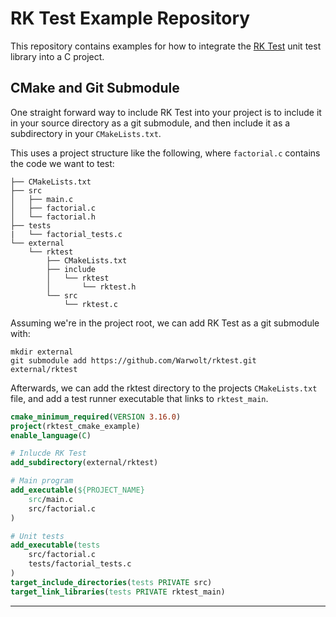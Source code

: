 # RK Test Example Repository

This repository contains examples for how to integrate the [RK Test](https://github.com/Warwolt/rktest)
unit test library into a C project.

## CMake and Git Submodule

One straight forward way to include RK Test into your project is to include it
in your source directory as a git submodule, and then include it as a
subdirectory in your `CMakeLists.txt`.

This uses a project structure like the following, where `factorial.c` contains
the code we want to test:

```
├── CMakeLists.txt
├── src
│   ├── main.c
│   ├── factorial.c
│   └── factorial.h
├── tests
|   └── factorial_tests.c
└── external
    └── rktest
        ├── CMakeLists.txt
        ├── include
        │   └── rktest
        │       └── rktest.h
        └── src
            └── rktest.c
```

Assuming we're in the project root, we can add RK Test as a git submodule with:

```
mkdir external
git submodule add https://github.com/Warwolt/rktest.git external/rktest
```

Afterwards, we can add the rktest directory to the projects `CMakeLists.txt`
file, and add a test runner executable that links to `rktest_main`.

```cmake
cmake_minimum_required(VERSION 3.16.0)
project(rktest_cmake_example)
enable_language(C)

# Inlucde RK Test
add_subdirectory(external/rktest)

# Main program
add_executable(${PROJECT_NAME}
    src/main.c
    src/factorial.c
)

# Unit tests
add_executable(tests
    src/factorial.c
    tests/factorial_tests.c
)
target_include_directories(tests PRIVATE src)
target_link_libraries(tests PRIVATE rktest_main)
```
****
